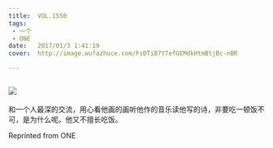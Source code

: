 ```yaml
---
title:	VOL.1550
tags:
 - 一个
 - ONE
date:	2017/01/3 1:41:19
cover:	http://image.wufazhuce.com/FsDTiB7Y7efGEMdkHtmBtjBc-nBR

---
```

![](http://image.wufazhuce.com/FsDTiB7Y7efGEMdkHtmBtjBc-nBR)
---

和一个人最深的交流，用心看他画的画听他作的音乐读他写的诗，非要吃一顿饭不可，是为什么呢。他又不擅长吃饭。
 
Reprinted from ONE
